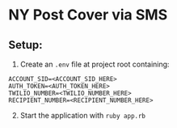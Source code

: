 # NY Post Cover via SMS

## Setup:

1. Create an `.env` file at project root containing:

```
ACCOUNT_SID=<ACCOUNT_SID_HERE>
AUTH_TOKEN=<AUTH_TOKEN_HERE>
TWILIO_NUMBER=<TWILIO_NUMBER_HERE>
RECIPIENT_NUMBER=<RECIPIENT_NUMBER_HERE>
```

2. Start the application with `ruby app.rb`

